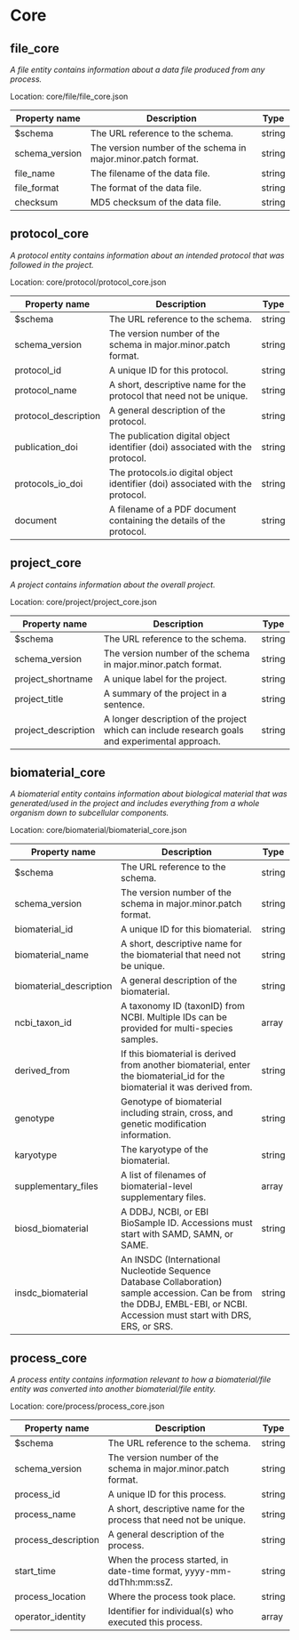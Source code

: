 # Core
## file_core
_A file entity contains information about a data file produced from any process._

Location: core/file/file_core.json

Property name | Description | Type 
--- | --- | --- 
$schema | The URL reference to the schema. | string
schema_version | The version number of the schema in major.minor.patch format. | string
file_name | The filename of the data file. | string
file_format | The format of the data file. | string
checksum | MD5 checksum of the data file. | string

## protocol_core
_A protocol entity contains information about an intended protocol that was followed in the project._

Location: core/protocol/protocol_core.json

Property name | Description | Type 
--- | --- | --- 
$schema | The URL reference to the schema. | string
schema_version | The version number of the schema in major.minor.patch format. | string
protocol_id | A unique ID for this protocol. | string
protocol_name | A short, descriptive name for the protocol that need not be unique. | string
protocol_description | A general description of the protocol. | string
publication_doi | The publication digital object identifier (doi) associated with the protocol. | string
protocols_io_doi | The protocols.io digital object identifier (doi) associated with the protocol. | string
document | A filename of a PDF document containing the details of the protocol. | string

## project_core
_A project contains information about the overall project._

Location: core/project/project_core.json

Property name | Description | Type 
--- | --- | --- 
$schema | The URL reference to the schema. | string
schema_version | The version number of the schema in major.minor.patch format. | string
project_shortname | A unique label for the project. | string
project_title | A summary of the project in a sentence. | string
project_description | A longer description of the project which can include research goals and experimental approach. | string

## biomaterial_core
_A biomaterial entity contains information about biological material that was generated/used in the project and includes everything from a whole organism down to subcellular components._

Location: core/biomaterial/biomaterial_core.json

Property name | Description | Type 
--- | --- | --- 
$schema | The URL reference to the schema. | string
schema_version | The version number of the schema in major.minor.patch format. | string
biomaterial_id | A unique ID for this biomaterial. | string
biomaterial_name | A short, descriptive name for the biomaterial that need not be unique. | string
biomaterial_description | A general description of the biomaterial. | string
ncbi_taxon_id | A taxonomy ID (taxonID) from NCBI. Multiple IDs can be provided for multi-species samples. | array
derived_from | If this biomaterial is derived from another biomaterial, enter the biomaterial_id for the biomaterial it was derived from. | string
genotype | Genotype of biomaterial including strain, cross, and genetic modification information. | string
karyotype | The karyotype of the biomaterial. | string
supplementary_files | A list of filenames of biomaterial-level supplementary files. | array
biosd_biomaterial | A DDBJ, NCBI, or EBI BioSample ID. Accessions must start with SAMD, SAMN, or SAME. | string
insdc_biomaterial | An INSDC (International Nucleotide Sequence Database Collaboration) sample accession. Can be from the DDBJ, EMBL-EBI, or NCBI. Accession must start with DRS, ERS, or SRS. | string

## process_core
_A process entity contains information relevant to how a biomaterial/file entity was converted into another biomaterial/file entity._

Location: core/process/process_core.json

Property name | Description | Type 
--- | --- | --- 
$schema | The URL reference to the schema. | string
schema_version | The version number of the schema in major.minor.patch format. | string
process_id | A unique ID for this process. | string
process_name | A short, descriptive name for the process that need not be unique. | string
process_description | A general description of the process. | string
start_time | When the process started, in date-time format, yyyy-mm-ddThh:mm:ssZ. | string
process_location | Where the process took place. | string
operator_identity | Identifier for individual(s) who executed this process. | array

